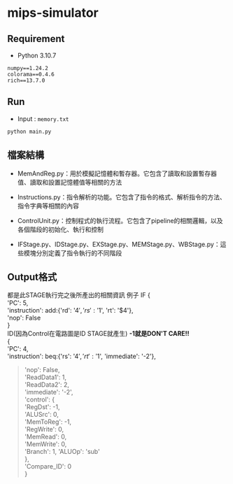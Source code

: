 # mips-simulator

## Requirement
- Python 3.10.7
```
numpy==1.24.2
colorama==0.4.6
rich==13.7.0
```

## Run
- Input : `memory.txt`
```sh
python main.py
```

## 檔案結構
- MemAndReg.py：用於模擬記憶體和暫存器。它包含了讀取和設置暫存器值、讀取和設置記憶體值等相關的方法

- Instructions.py：指令解析的功能。它包含了指令的格式、解析指令的方法、指令字典等相關的內容

- ControlUnit.py：控制程式的執行流程。它包含了pipeline的相關邏輯，以及各個階段的初始化、執行和控制

- IFStage.py、IDStage.py、EXStage.py、MEMStage.py、WBStage.py：這些模塊分別定義了指令執行的不同階段
## Output格式
都是此STAGE執行完之後所產出的相關資訊
例子
IF
{  
   'PC': 5,  
   'instruction': add:{'rd': '$4', 'rs': '$1', 'rt': '$4'},  
   'nop': False  
}  
ID(因為Control在電路圖是ID STAGE就產生)    **-1就是DON'T CARE!!**  
{  
   'PC': 4,  
   'instruction': beq:{'rs': '$4', 'rt': '$1', 'immediate': '-2'},  
   >'nop': False,  
   >'ReadData1': 1,  
   >'ReadData2': 2,  
   >'immediate': '-2',  
   >'control': {  
      'RegDst': -1,  
      'ALUSrc': 0,  
      'MemToReg': -1,  
      'RegWrite': 0,  
      'MemRead': 0,  
      'MemWrite': 0,  
      'Branch': 1,
      'ALUOp': 'sub'  
   >},  
   >'Compare_ID': 0  
}  
